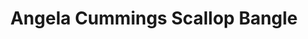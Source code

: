 ---
title: Angela Cummings Scallop Bangle
description: |
  Incredibly detailed, this hinged bangle bracelet features a delicate scalloped pattern and wraps the wrist in an organic form, finished with South Sea Pearls.
specs: |
  14 - 12.2mm South Sea Cultured Pearl Drops, set in 18K Yellow Gold.
images:
  - /uploads/angela-cummings-for-assael-scallop-bangle.png
category: Angela Cummings
order: 19
tags:
  - bracelets
---